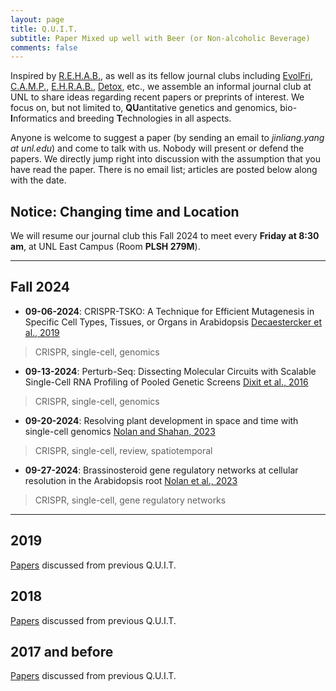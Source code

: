 ```yaml
---
layout: page
title: Q.U.I.T.
subtitle: Paper Mixed up well with Beer (or Non-alcoholic Beverage)
comments: false
---
```


Inspired by [R.E.H.A.B.](http://www.rilab.org/rehab.html), as well as its fellow journal clubs including [EvolFri](http://evolfri.blogspot.com/), [C.A.M.P.](http://www.public.iastate.edu/~mhufford/HuffordLab/camp/camp.html), [E.H.R.A.B.](http://hagenetics.org/?cat=6), [Detox](http://beissingerlab.org/Detox/), etc., we assemble an informal journal club at UNL to share ideas regarding recent papers or preprints of interest. We focus on, but not limited to, **QU**antitative genetics and genomics, bio-**I**nformatics and breeding **T**echnologies in all aspects.

Anyone is welcome to suggest a paper (by sending an email to _jinliang.yang at unl.edu_) and come to talk with us. Nobody will present or defend the papers. We directly jump right into discussion with the assumption that you have read the paper.
There is no email list; articles are posted below along with the date.

## Notice: Changing time and Location 
We will resume our journal club this Fall 2024 to meet every **Friday at 8:30 am**, at UNL East Campus (Room **PLSH 279M**).   

-----------------------------

## Fall 2024

- **09-06-2024**: CRISPR-TSKO: A Technique for Efficient Mutagenesis in Specific Cell Types, Tissues, or Organs in Arabidopsis [Decaestercker et al., 2019](https://academic.oup.com/plcell/article/31/12/2868/5985837)
> CRISPR, single-cell, genomics

- **09-13-2024**: Perturb-Seq: Dissecting Molecular Circuits with Scalable Single-Cell RNA Profiling of Pooled Genetic Screens [Dixit et al., 2016](https://www.sciencedirect.com/science/article/pii/S0092867416316105)
> CRISPR, single-cell, genomics

- **09-20-2024**: Resolving plant development in space and time with single-cell genomics [Nolan and Shahan, 2023](https://www.sciencedirect.com/science/article/pii/S1369526623001097?via%3Dihub)
> CRISPR, single-cell, review, spatiotemporal

- **09-27-2024**: Brassinosteroid gene regulatory networks at cellular resolution in the Arabidopsis root [Nolan et al., 2023](https://www.sciencedirect.com/science/article/pii/S1369526623001097?via%3Dihub)
> CRISPR, single-cell, gene regulatory networks

-----------------------------
## 2019

[Papers](/img/jc_2019) discussed from previous Q.U.I.T.

## 2018
[Papers](/img/jc_2018) discussed from previous Q.U.I.T.

## 2017 and before

[Papers](/img/jc_2017) discussed from previous Q.U.I.T.


